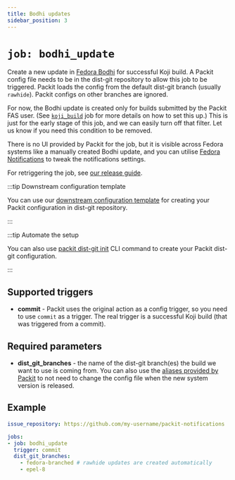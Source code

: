 ```yaml
---
title: Bodhi updates
sidebar_position: 3
---
```


# `job: bodhi_update`

Create a new update in
[Fedora Bodhi](https://bodhi.fedoraproject.org) for successful
Koji build.
A Packit config file needs to be in the dist-git repository
to allow this job to be triggered.
Packit loads the config from the default dist-git branch (usually `rawhide`). Packit configs on other branches are ignored.

For now, the Bodhi update is created only for builds submitted by the Packit FAS user.
(See [`koji_build`](/docs/configuration/downstream/koji_build) job for more details on how to set this up.)
This is just for the early stage of this job, and
we can easily turn off that filter.
Let us know if you need this condition to be removed.

There is no UI provided by Packit for the job,
but it is visible across Fedora systems
like a manually created Bodhi update, and you can utilise
[Fedora Notifications](https://apps.fedoraproject.org/notifications/about)
to tweak the notifications settings.

For retriggering the job, see [our release guide](/docs/fedora-releases-guide/dist-git-onboarding#retriggering).

:::tip Downstream configuration template

You can use our [downstream configuration template](/docs/configuration/downstream_configuration_template) 
for creating your Packit configuration in dist-git repository.

:::

:::tip Automate the setup

You can also use [packit dist-git init](/docs/cli/dist-git/init.md) CLI command to create your
Packit dist-git configuration.

:::

## Supported triggers

* **commit** - Packit uses the original action as a config trigger, so you need to use `commit` as a trigger.
  The real trigger is a successful Koji build (that was triggered from a commit).

## Required parameters

* **dist_git_branches** - the name of the dist-git branch(es) the build we want to use is coming from.
  You can also use the [aliases provided by Packit](/docs/configuration#aliases)
  to not need to change the config file when the new system version is released.


## Example
```yaml
issue_repository: https://github.com/my-username/packit-notifications

jobs:
- job: bodhi_update
  trigger: commit
  dist_git_branches:
    - fedora-branched # rawhide updates are created automatically
    - epel-8
```
